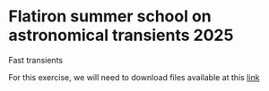# Flatiron summer school on astronomical transients 2025
Fast transients

For this exercise, we will need to download files available at this [link](https://www.dropbox.com/scl/fo/3cd4p2mx3kr2gtp5tczl5/AHvzqOSkOWHwQbpOFW-PHJU?rlkey=0hwopu4i2pqt440gnjscgrxoq&st=xy24zehe&dl=0)
